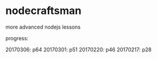 # nodecraftsman
more advanced nodejs lessons


progress:

20170306: p64
20170301: p51
20170220: p46
20170217: p28